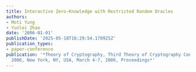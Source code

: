 ```yaml
---
title: Interactive Zero-Knowledge with Restricted Random Oracles
authors:
- Moti Yung
- Yunlei Zhao
date: '2006-01-01'
publishDate: '2025-05-18T16:29:54.170925Z'
publication_types:
- paper-conference
publication: '*Theory of Cryptography, Third Theory of Cryptography Conference, TCC
  2006, New York, NY, USA, March 4-7, 2006, Proceedings*'
---
```

